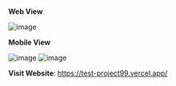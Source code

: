**Web View**

![image](https://github.com/user-attachments/assets/222f8396-ad00-4204-a3f0-2194a38b5851)


**Mobile View**

![image](https://github.com/user-attachments/assets/3fb8a649-4c89-4aa2-9d21-b0f81f63dae3)
![image](https://github.com/user-attachments/assets/11ba7e62-8d3e-43e1-98ff-f9c0b40c506c)


**Visit Website**: https://test-project99.vercel.app/

